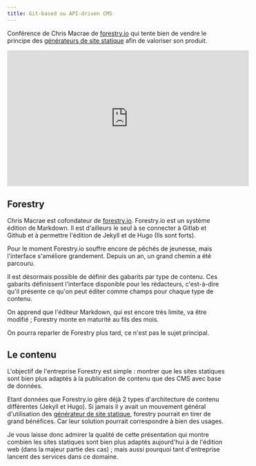```yaml
---
title: Git-based ou API-driven CMS 
---
```


Conférence de Chris Macrae de [forestry.io](http://forestry.io) qui tente bien de vendre le principe des [générateurs de site statique](/generateur-site-statique/) afin de valoriser son produit.

<div align="center"><iframe width="560" height="315" src="https://www.youtube-nocookie.com/embed/KX4G49ZrvY0?rel=0" frameborder="0" allowfullscreen></iframe></div>

## Forestry

Chris Macrae est cofondateur de [forestry.io](http://forestry.io). Forestry.io est un système édition de Markdown. Il est d'ailleurs le seul à se connecter à Gitlab et Github et à permettre l'édition de Jekyll et de Hugo (Ils sont forts).

Pour le moment Forestry.io souffre encore de pêchés de jeunesse, mais l'interface s'améliore grandement. Depuis un an, un grand chemin a été parcouru.

Il est désormais possible de définir des gabarits par type de contenu. Ces gabarits définissent l'interface disponible pour les rédacteurs, c'est-à-dire qu'il présente ce qu'on peut éditer comme champs pour chaque type de contenu.

On apprend que l'éditeur Markdown, qui est encore très limite, va être modifié ; Forestry monte en maturité au fils des mois.

On pourra reparler de Forestry plus tard, ce n'est pas le sujet principal.

## Le contenu

L'objectif de l'entreprise Forestry est simple : montrer que les sites statiques sont bien plus adaptés à la publication de contenu que des CMS avec base de données.

Etant données que Forestry.io gère déjà 2 types d'architecture de contenu différentes (Jekyll et Hugo). Si jamais il y avait un mouvement général d'utilisation des [générateur de site statique](/generateur-site-statique/), forestry pourrait en tirer de grand bénéfices. Car leur solution pourrait correspondre à bien des usages.

Je vous laisse donc admirer la qualité de cette présentation qui montre combien les sites statiques sont bien plus adaptés aujourd'hui à de l'édition web (dans la majeur partie des cas) ; mais aussi pourquoi tant d'entreprise lancent des services dans ce domaine.


